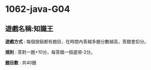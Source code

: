 # 1062-java-G04

## 遊戲名稱:知識王
 
**遊戲方式**  : 每個按鈕都有題目，在時間內答越多題分數越高，答錯會扣分。  

**規則**  : 答對一題+10分，每答錯一個選項-2分。  

**題目數**    : 共40題 
